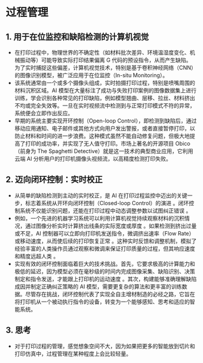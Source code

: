 # 过程管理
## 1. 用于在位监控和缺陷检测的计算机视觉
- 在打印过程中，物理世界的不确定性（如材料批次差异、环境温湿度变化、机械振动等）可能导致实际打印结果偏离 G 代码的预设指令，从而产生缺陷。为了实时捕捉这些偏差，计算机视觉技术，特别是基于卷积神经网络（CNN）的图像识别模型，被广泛应用于在位监控（In-situ Monitoring）。   
- 该系统通常由一个或多个摄像头组成，实时拍摄打印过程，特别是喷嘴周围的材料沉积区域。AI 模型在大量标注了成功与失败打印案例的图像数据集上进行训练，学会识别各种常见的打印缺陷，例如模型翘曲、层移、拉丝、材料挤出不均或完全失效等。一旦在实时视频流中检测到与正常打印模式不符的异常，系统便会立即作出反应。   
- 早期的系统主要实现开环控制（Open-loop Control），即检测到缺陷后，通过移动应用通知、电子邮件或其他方式向用户发出警报，或者直接暂停打印，以防止材料和时间的进一步浪费。这种模式虽然不能自动修复问题，但极大地提高了打印的成功率，并实现了无人值守打印。市场上著名的开源项目 Obico（前身为 The Spaghetti Detective）就是这一技术的典型商业应用，它利用云端 AI 分析用户的打印机摄像头视频流，以高精度检测打印失败。
## 2. 迈向闭环控制：实时校正
- 从简单的缺陷检测到主动的实时校正，是 AI 在打印过程监控中迈出的关键一步，标志着系统从开环向闭环控制（Closed-loop Control）的演进 。闭环控制系统不仅能识别问题，还能在打印过程中动态调整参数以试图纠正错误 。   
- 例如，一个先进的机器学习系统可以利用计算机视觉持续观察材料的沉积情况，通过图像分析实时计算挤出线条的实际宽度或厚度 。如果检测到挤出过量或不足，AI 控制器可以立即向打印机发送指令，微调挤出速率（Flow Rate）或移动速度，从而使后续的打印恢复正常 。这种实时反馈和调整机制，模拟了经验丰富的人类操作员通过观察和微调来保证打印质量的过程，但其响应速度和精度远超人类 。   
- 实现有效的闭环控制面临着巨大的技术挑战。首先，它要求极高的计算能力和极低的延迟，因为模型必须在毫秒级的时间内完成图像采集、缺陷识别、决策制定和指令发送，才能跟上打印机的运动速度 。其次，构建能够准确理解缺陷成因并制定正确纠正策略的 AI 模型，需要更复杂的算法和更丰富的训练数据。尽管存在挑战，闭环控制代表了实现全自主增材制造的必经之路，它旨在将打印机从一个被动执行指令的设备，转变为一个能够感知、思考和适应的智能系统。   
## 3. 思考
- 对于打印过程的管理，感觉想象空间不大，因为如果把更多的智能放到切片和打印仿真中，过程管理在某种程度上会比较轻量。